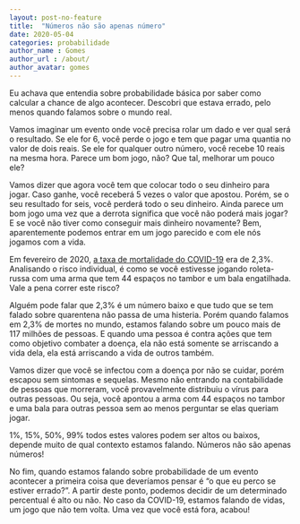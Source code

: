 ```yaml
---
layout: post-no-feature
title:  "Números não são apenas número"
date: 2020-05-04
categories: probabilidade
author_name : Gomes
author_url : /about/
author_avatar: gomes
---
```


Eu achava que entendia sobre probabilidade básica por saber como calcular a chance de algo acontecer. Descobri que estava errado, pelo menos quando falamos sobre o mundo real.

Vamos imaginar um evento onde você precisa rolar um dado e ver qual será o resultado. Se ele for 6, você perde o jogo e tem que pagar uma quantia no valor de dois reais. Se ele for qualquer outro número, você recebe 10 reais na mesma hora. Parece um bom jogo, não? Que tal, melhorar um pouco ele? 

Vamos dizer que agora você tem que colocar todo o seu dinheiro para jogar. Caso ganhe, você receberá 5 vezes o valor que apostou. Porém, se o seu resultado for seis, você perderá todo o seu dinheiro. Ainda parece um bom jogo uma vez que a derrota significa que você não poderá mais jogar? E se você não tiver como conseguir mais dinheiro novamente? Bem, aparentemente podemos entrar em um jogo parecido e com ele nós jogamos com a vida. 

Em fevereiro de 2020, [a taxa de mortalidade do COVID-19](https://www.bbc.com/portuguese/internacional-51627407) era de 2,3%. Analisando o risco individual, é como se você estivesse jogando roleta-russa com uma arma que tem 44 espaços no tambor e um bala engatilhada. Vale a pena correr este risco? 

Alguém pode falar que 2,3% é um número baixo e que tudo que se tem falado sobre quarentena não passa de uma histeria. Porém quando falamos em 2,3% de mortes no mundo, estamos falando sobre um pouco mais de 117 milhões de pessoas. E quando uma pessoa é contra ações que tem como objetivo combater a doença, ela não está somente se arriscando a vida dela, ela está arriscando a vida de outros também.

Vamos dizer que você se infectou com a doença por não se cuidar, porém escapou sem sintomas e sequelas. Mesmo não entrando na contabilidade de pessoas que morreram, você provavelmente distribuiu o vírus para outras pessoas. Ou seja, você apontou a arma com 44 espaços no tambor e uma bala para outras pessoa sem ao menos perguntar se elas queriam jogar. 

1%, 15%, 50%, 99% todos estes valores podem ser altos ou baixos, depende muito de qual contexto estamos falando. Números não são apenas números!

No fim, quando estamos falando sobre probabilidade de um evento acontecer a primeira coisa que deveríamos pensar é “o que eu perco se estiver errado?”. A partir deste ponto, podemos decidir de um determinado percentual é alto ou não. 
No caso da COVID-19, estamos falando de vidas, um jogo que não tem volta. Uma vez que você está fora, acabou!